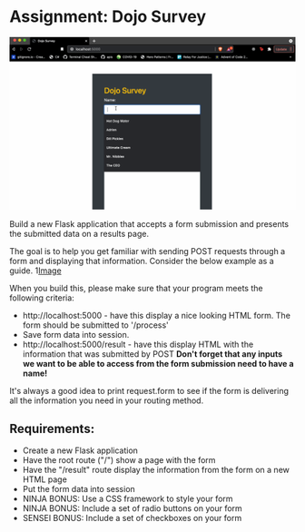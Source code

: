 # Assignment: Dojo Survey

![Survey](survey.gif)

Build a new Flask application that accepts a form submission and presents the submitted data on a results page.

The goal is to help you get familiar with sending POST requests through a form and displaying that information. Consider the below example as a guide.
1[Image](image.png)

When you build this, please make sure that your program meets the following criteria:

- http://localhost:5000 - have this display a nice looking HTML form. The form should be submitted to '/process'
- Save form data into session.
- http://localhost:5000/result - have this display HTML with the information that was submitted by POST
**Don't forget that any inputs we want to be able to access from the form submission need to have a name!**

It's always a good idea to print request.form to see if the form is delivering all the information you need in your routing method.

## Requirements:

- Create a new Flask application
- Have the root route ("/") show a page with the form
- Have the "/result" route display the information from the form on a new HTML page
- Put the form data into session
- NINJA BONUS: Use a CSS framework to style your form
- NINJA BONUS: Include a set of radio buttons on your form
- SENSEI BONUS: Include a set of checkboxes on your form

